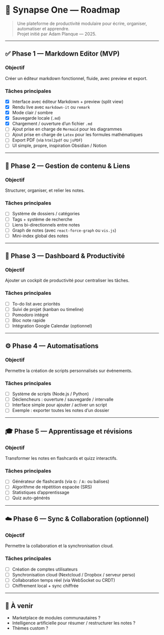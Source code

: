 # 🧠 Synapse One — Roadmap

> Une plateforme de productivité modulaire pour écrire, organiser, automatiser et apprendre.  
> Projet initié par Adam Planque — 2025.

---

## ✅ Phase 1 — Markdown Editor (MVP)

### Objectif
Créer un éditeur markdown fonctionnel, fluide, avec preview et export.

### Tâches principales
- [x] Interface avec éditeur Markdown + preview (split view)
- [x] Rendu live avec `markdown-it` ou `remark`
- [x] Mode clair / sombre
- [x] Sauvegarde locale (`.md`)
- [x] Chargement / ouverture d’un fichier `.md`
- [ ] Ajout prise en charge de `Mermaid` pour les diagrammes
- [ ] Ajout prise en charge de `Latex` pour les formules mathématiques
- [ ] Export PDF (via `html2pdf` ou `jsPDF`)
- [ ] UI simple, propre, inspiration Obsidian / Notion

---

## 🔁 Phase 2 — Gestion de contenu & Liens

### Objectif
Structurer, organiser, et relier les notes.

### Tâches principales
- [ ] Système de dossiers / catégories
- [ ] Tags + système de recherche
- [ ] Liens bi-directionnels entre notes
- [ ] Graph de notes (avec `react-force-graph` ou `vis.js`)
- [ ] Mini-index global des notes

---

## 📅 Phase 3 — Dashboard & Productivité

### Objectif
Ajouter un cockpit de productivité pour centraliser les tâches.

### Tâches principales
- [ ] To-do list avec priorités
- [ ] Suivi de projet (kanban ou timeline)
- [ ] Pomodoro intégré
- [ ] Bloc note rapide
- [ ] Intégration Google Calendar (optionnel)

---

## ⚙️ Phase 4 — Automatisations

### Objectif
Permettre la création de scripts personnalisés sur événements.

### Tâches principales
- [ ] Système de scripts (Node.js / Python)
- [ ] Déclencheurs : ouverture / sauvegarde / intervalle
- [ ] Interface simple pour ajouter / activer un script
- [ ] Exemple : exporter toutes les notes d’un dossier

---

## 🎓 Phase 5 — Apprentissage et révisions

### Objectif
Transformer les notes en flashcards et quizz interactifs.

### Tâches principales
- [ ] Générateur de flashcards (via `Q:` / `A:` ou balises)
- [ ] Algorithme de répétition espacée (SRS)
- [ ] Statistiques d’apprentissage
- [ ] Quiz auto-générés

---

## ☁️ Phase 6 — Sync & Collaboration (optionnel)

### Objectif
Permettre la collaboration et la synchronisation cloud.

### Tâches principales
- [ ] Création de comptes utilisateurs
- [ ] Synchronisation cloud (Nextcloud / Dropbox / serveur perso)
- [ ] Collaboration temps réel (via WebSocket ou CRDT)
- [ ] Chiffrement local + sync chiffrée

---

## 🚀 À venir
- Marketplace de modules communautaires ?
- Intelligence artificielle pour résumer / restructurer les notes ?
- Thèmes custom ?
